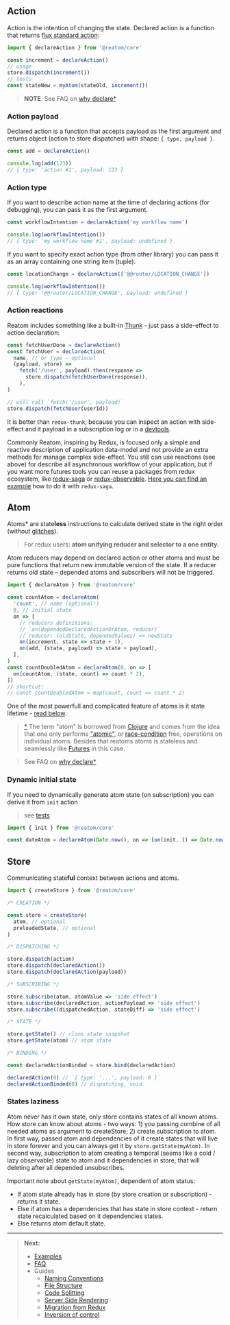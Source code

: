 ## Action

Action is the intention of changing the state. Declared action is a function that returns [flux standard action](https://github.com/redux-utilities/flux-standard-action):

```js
import { declareAction } from '@reatom/core'

const increment = declareAction()
// usage
store.dispatch(increment())
// tests
const stateNew = myAtom(stateOld, increment())
```

> **NOTE**. See FAQ on [why declare\*](/faq?id=why-declare)

### Action payload

Declared action is a function that accepts payload as the first argument and returns object (action to store dispatcher) with shape: `{ type, payload }`.

```js
const add = declareAction()

console.log(add(123))
// { type: 'action #1', payload: 123 }
```

### Action type

If you want to describe action name at the time of declaring actions (for debugging), you can pass it as the first argument.

```js
const workflowIntention = declareAction('my workflow name')

console.log(workflowIntention())
// { type: 'my workflow name #1', payload: undefined }
```

If you want to specify exact action type (from other library) you can pass it as an array containing one string item (tuple).

```js
const locationChange = declareAction(['@@router/LOCATION_CHANGE'])

console.log(workflowIntention())
// { type: '@@router/LOCATION_CHANGE', payload: undefined }
```

### Action reactions

Reatom includes something like a built-in [Thunk](https://github.com/reduxjs/redux-thunk) - just pass a side-effect to action declaration:

```js
const fetchUserDone = declareAction()
const fetchUser = declareAction(
  name, // or type - optional
  (payload, store) =>
    fetch('/user', payload).then(response =>
      store.dispatch(fetchUserDone(response)),
    ),
)

// will call `fetch('/user', payload)`
store.dispatch(fetchUser(userId))
```

It is better than `redux-thunk`, because you can inspect an action with side-effect and it payload in a subscription log or in a [devtools](https://reatom.js.org/#/packages/debug?id=redux-devtools).

Commonly Reatom, inspiring by Redux, is focused only a simple and reactive description of application data-model and not provide an extra methods for manage complex side-effect. You still can use reactions (see above) for describe all asynchronous workflow of your application, but if you want more futures tools you can reuse a packages from redux ecosystem, like [redux-saga](https://redux-saga.js.org) or [redux-observable](https://redux-observable.js.org). [Here you can find an example](https://reatom.js.org/#/guides/migration-from-redux?id=for-redux-saga-users) how to do it with `redux-saga`.

## Atom

Atoms\* are state**less** instructions to calculate derived state in the right order (without [glitches](https://en.wikipedia.org/wiki/Reactive_programming#Glitches)).

> For redux users: **atom unifying reducer and selector to a one entity.**

Atom reducers may depend on declared action or other atoms and must be pure functions that return new immutable version of the state. If a reducer returns old state – depended atoms and subscribers will not be triggered.

```js
import { declareAtom } from '@reatom/core'

const countAtom = declareAtom(
  'count', // name (optional!)
  0, // initial state
  on => [
    // reducers definitions:
    // `on(dependedDeclaredActionOrAtom, reducer)`
    // reducer: (oldState, dependedValues) => newState
    on(increment, state => state + 1),
    on(add, (state, payload) => state + payload),
  ],
)
const countDoubledAtom = declareAtom(0, on => [
  on(countAtom, (state, count) => count * 2),
])
// shortcut:
// const countDoubledAtom = map(count, count => count * 2)
```

One of the most powerfull and complicated feature of atoms is it state lifetime - [read below](https://reatom.js.org/#/glossary?id=states-laziness).

> [\*](https://github.com/calmm-js/kefir.atom/blob/master/README.md#related-work) The term "atom" is borrowed from [Clojure](http://clojure.org/reference/atoms) and comes from the idea that one only performs ["atomic"](https://en.wikipedia.org/wiki/Read-modify-write), or [race-condition](https://en.wikipedia.org/wiki/Race_condition) free, operations on individual atoms. Besides that reatoms atoms is stateless and seamlessly like [Futures](https://en.wikipedia.org/wiki/Futures_and_promises) in this case.

> See FAQ on [why declare\*](/faq?id=why-declare)

### Dynamic initial state

If you need to dynamically generate atom state (on subscription) you can derive it from `init` action

> see [tests](https://github.com/artalar/reatom/pull/326/files#diff-f212137c77c45e774722b9be132e9dc7)

```js
import { init } from '@reatom/core'

const dateAtom = declareAtom(Date.now(), on => [on(init, () => Date.now())])
```

## Store

Communicating state**ful** context between actions and atoms.

```js
import { createStore } from '@reatom/core'

/* CREATION */

const store = createStore(
  atom, // optional
  preloadedState, // optional
)

/* DISPATCHING */

store.dispatch(action)
store.dispatch(declaredAction())
store.dispatch(declaredAction(payload))

/* SUBSCRIBING */

store.subscribe(atom, atomValue => 'side effect')
store.subscribe(declaredAction, actionPayload => 'side effect')
store.subscribe((dispatchedAction, stateDiff) => 'side effect')

/* STATE */

store.getState() // clone state snapshot
store.getState(atom) // atom state

/* BINDING */

const declaredActionBinded = store.bind(declaredAction)

declaredAction(0) // `{ type: '...', payload: 0 }`
declaredActionBinded(0) // dispatching, void
```

### States laziness

Atom never has it own state, only store contains states of all known atoms. How store can know about atoms - two ways: 1) you passing combine of all needed atoms as argument to createStore; 2) create subscription to atom. In first way, passed atom and dependencies of it create states that will live in store forever and you can always get it by `store.getState(myAtom)`. In second way, subscription to atom creating a temporal (seems like a cold / lazy observable) state to atom and it dependencies in store, that will deleting after all depended unsubscribes.

Important note about `getState(myAtom)`, dependent of atom status:

- If atom state already has in store (by store creation or subscription) - returns it state.
- Else if atom has a dependencies that has state in store context - return state recalculated based on it dependencies states.
- Else returns atom default state.

---

> **Next:**
>
> - <a href="https://reatom.js.org/#/examples">Examples</a>
> - <a href="https://reatom.js.org/#/faq">FAQ</a>
> - Guides
>   - <a href="https://reatom.js.org/#/guides/naming-conventions.md">Naming Conventions</a>
>   - <a href="https://reatom.js.org/#/guides/file-structure.md">File Structure</a>
>   - <a href="https://reatom.js.org/#/guides/code-splitting.md">Code Splitting</a>
>   - <a href="https://reatom.js.org/#/guides/server-side-rendering.md">Server Side Rendering</a>
>   - <a href="https://reatom.js.org/#/guides/migration-from-redux.md">Migration from Redux</a>
>   - <a href="https://reatom.js.org/#/guides/IoC.md">Inversion of control</a>
